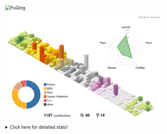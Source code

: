![PuQing](https://user-images.githubusercontent.com/27223114/171565019-9a56fae6-b08b-421f-99db-7e830da42371.png)

![](./profile-3d-contrib/profile-season-animate.svg)

<details>
<summary>Click here for detailed stats!</summary>

<!--START_SECTION:waka-->
![Lines of code](https://img.shields.io/badge/From%20Hello%20World%20I%27ve%20Written-1.4%20million%20lines%20of%20code-blue)

**🐱 My GitHub Data** 

> 📦 399.8 kB Used in GitHub's Storage 
 > 
> 🏆 443 Contributions in the Year 2024
 > 
> 🚫 Not Opted to Hire
 > 
> 📜 51 Public Repositories 
 > 
> 🔑 29 Private Repositories 
 > 
**I'm an Early 🐤** 

```text
🌞 Morning                480 commits         ██░░░░░░░░░░░░░░░░░░░░░░░   06.19 % 
🌆 Daytime                3488 commits        ███████████░░░░░░░░░░░░░░   44.97 % 
🌃 Evening                1783 commits        ██████░░░░░░░░░░░░░░░░░░░   22.99 % 
🌙 Night                  2005 commits        ██████░░░░░░░░░░░░░░░░░░░   25.85 % 
```


📊 **This Week I Spent My Time On** 

```text
💬 Programming Languages: 
Browsing                 11 hrs 41 mins      ███████░░░░░░░░░░░░░░░░░░   27.61 % 
Other                    8 hrs 28 mins       █████░░░░░░░░░░░░░░░░░░░░   20.02 % 
Python                   5 hrs 19 mins       ███░░░░░░░░░░░░░░░░░░░░░░   12.59 % 
Fish Touching            3 hrs 48 mins       ██░░░░░░░░░░░░░░░░░░░░░░░   09.01 % 
C++                      3 hrs 45 mins       ██░░░░░░░░░░░░░░░░░░░░░░░   08.86 % 

🔥 Editors: 
Chrome                   22 hrs 19 mins      █████████████░░░░░░░░░░░░   52.71 % 
VS Code                  19 hrs 12 mins      ███████████░░░░░░░░░░░░░░   45.37 % 
fish                     26 mins             ░░░░░░░░░░░░░░░░░░░░░░░░░   01.06 % 
Obsidian                 21 mins             ░░░░░░░░░░░░░░░░░░░░░░░░░   00.86 % 

💻 Operating System: 
Mac                      23 hrs 7 mins       ██████████████░░░░░░░░░░░   54.63 % 
Linux                    12 hrs 45 mins      ████████░░░░░░░░░░░░░░░░░   30.13 % 
WSL                      6 hrs 27 mins       ████░░░░░░░░░░░░░░░░░░░░░   15.24 % 
```


<!--END_SECTION:waka-->
</details>
